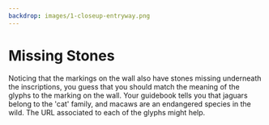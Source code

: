 ```yaml
---
backdrop: images/1-closeup-entryway.png
---
```


# Missing Stones

Noticing that the markings on the wall also have stones missing underneath the inscriptions, you guess that you should match the meaning of the glyphs to the marking on the wall. Your guidebook tells you that jaguars belong to the 'cat' family, and macaws are an endangered species in the wild. The URL associated to each of the glyphs might help.

<Puzzle1/>

